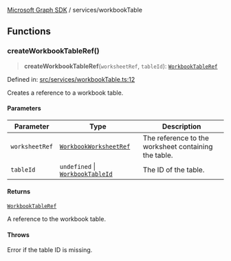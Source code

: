 [Microsoft Graph SDK](../README.md) / services/workbookTable

## Functions

### createWorkbookTableRef()

> **createWorkbookTableRef**(`worksheetRef`, `tableId`): [`WorkbookTableRef`](../models/WorkbookTableRef.md#workbooktableref)

Defined in: [src/services/workbookTable.ts:12](https://github.com/Future-Secure-AI/microsoft-graph/blob/main/src/services/workbookTable.ts#L12)

Creates a reference to a workbook table.

#### Parameters

| Parameter | Type | Description |
| ------ | ------ | ------ |
| `worksheetRef` | [`WorkbookWorksheetRef`](../models/WorkbookWorksheetRef.md#workbookworksheetref) | The reference to the worksheet containing the table. |
| `tableId` | `undefined` \| [`WorkbookTableId`](../models/WorkbookTableId.md#workbooktableid) | The ID of the table. |

#### Returns

[`WorkbookTableRef`](../models/WorkbookTableRef.md#workbooktableref)

A reference to the workbook table.

#### Throws

Error if the table ID is missing.
